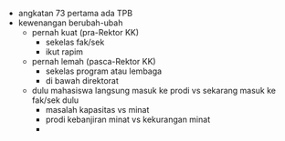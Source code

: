 - angkatan 73 pertama ada TPB
- kewenangan berubah-ubah
	- pernah kuat (pra-Rektor KK)
		- sekelas fak/sek
		- ikut rapim
	- pernah lemah (pasca-Rektor KK)
		- sekelas program atau lembaga
		- di bawah direktorat
	- dulu mahasiswa langsung masuk ke prodi vs sekarang masuk ke fak/sek dulu
		- masalah kapasitas vs minat
		- prodi kebanjiran minat vs kekurangan minat
		-